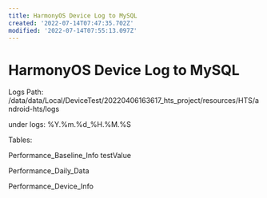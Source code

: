```yaml
---
title: HarmonyOS Device Log to MySQL
created: '2022-07-14T07:47:35.702Z'
modified: '2022-07-14T07:55:13.097Z'
---
```


# HarmonyOS Device Log to MySQL

Logs Path:
/data/data/Local/DeviceTest/20220406163617_hts_project/resources/HTS/android-hts/logs

under logs:
%Y.%m.%d_%H.%M.%S

Tables:

Performance_Baseline_Info
testValue 

Performance_Daily_Data


Performance_Device_Info





